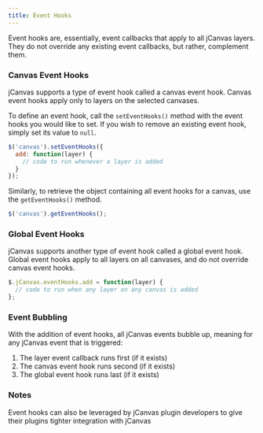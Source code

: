 ```yaml
---
title: Event Hooks
---
```


Event hooks are, essentially, event callbacks that apply to all jCanvas layers. They do not override any existing event callbacks, but rather, complement them.

### Canvas Event Hooks

jCanvas supports a type of event hook called a canvas event hook. Canvas event hooks apply only to layers on the selected canvases.

To define an event hook, call the `setEventHooks()` method with the event hooks you would like to set. If you wish to remove an existing event hook, simply set its value to `null`.

```javascript
$('canvas').setEventHooks({
  add: function(layer) {
    // code to run whenever a layer is added
  }
});
```

Similarly, to retrieve the object containing all event hooks for a canvas, use the `getEventHooks()` method.

```javascript
$('canvas').getEventHooks();
```

### Global Event Hooks

jCanvas supports another type of event hook called a global event hook. Global event hooks apply to all layers on all canvases, and do not override canvas event hooks.

```javascript
$.jCanvas.eventHooks.add = function(layer) {
  // code to run when any layer on any canvas is added
};
```

### Event Bubbling

With the addition of event hooks, all jCanvas events bubble up, meaning for any jCanvas event that is triggered:

  1. The layer event callback runs first (if it exists)
  2. The canvas event hook runs second (if it exists)
  3. The global event hook runs last (if it exists)

### Notes

Event hooks can also be leveraged by jCanvas plugin developers to give their plugins tighter integration with jCanvas
